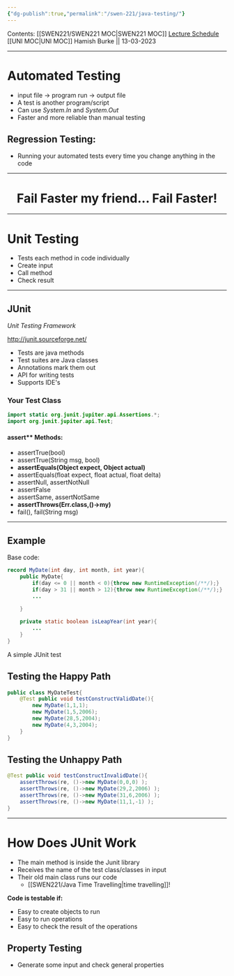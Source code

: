 ```yaml
---
{"dg-publish":true,"permalink":"/swen-221/java-testing/"}
---
```


Contents: [[SWEN221/SWEN221 MOC\|SWEN221 MOC]]
[Lecture Schedule](https://ecs.wgtn.ac.nz/Courses/SWEN221_2023T1/LectureSchedule)
[[UNI MOC\|UNI MOC]]
Hamish Burke || 13-03-2023
***

# Automated Testing

- input file -> program run -> output file
- A test is another program/script
- Can use *System.In* and *System.Out*
- Faster and more reliable than manual testing

## Regression Testing:

- Running your automated tests every time you change anything in the code

***

<h1 align="center">
Fail Faster my friend... Fail Faster!
</h1>

***

# Unit Testing

- Tests each method in code individually
- Create input
- Call method
- Check result

***

## JUnit

*Unit Testing Framework*

<http://junit.sourceforge.net/>
- Tests are java methods
- Test suites are Java classes
- Annotations mark them out
- API for writing tests
- Supports IDE's

### Your Test Class

```java
import static org.junit.jupiter.api.Assertions.*;
import org.junit.jupiter.api.Test;
```

#### assert** Methods:

- assertTrue(bool)
- assertTrue(String msg, bool)
- **assertEquals(Object expect, Object actual)**
- assertEquals(float expect, float actual, float delta)
- assertNull, assertNotNull
- assertFalse
- assertSame, assertNotSame
- **assertThrows(Err.class,()->my)**
- fail(), fail(String msg)

***

## Example

Base code:

```java
record MyDate(int day, int month, int year){
	public MyDate{
		if(day <= 0 || month < 0){throw new RuntimeException(/**/);}
		if(day > 31 || month > 12){throw new RuntimeException(/**/);}
		...
		
	}

	private static boolean isLeapYear(int year){
		...
	}
}
```

A simple JUnit test

## Testing the Happy Path

```java
public class MyDateTest{
	@Test public void testConstructValidDate(){
		new MyDate(1,1,1);
		new MyDate(1,5,2006);
		new MyDate(28,5,2004);
		new MyDate(4,3,2004);
	}
}
```

## Testing the Unhappy Path

```java
@Test public void testConstructInvalidDate(){
	assertThrows(re, ()->new MyDate(0,0,0) );
	assertThrows(re, ()->new MyDate(29,2,2006) );
	assertThrows(re, ()->new MyDate(31,6,2006) );
	assertThrows(re, ()->new MyDate(11,1,-1) );
}
```

***

# How Does JUnit Work

- The main method is inside the Junit library
- Receives the name of the test class/classes in input
- Their old main class runs our code
	- [[SWEN221/Java Time Travelling\|time travelling]]!

**Code is testable if:**
- Easy to create objects to run
- Easy to run operations
- Easy to check the result of the operations

## Property Testing

- Generate some input and check general properties